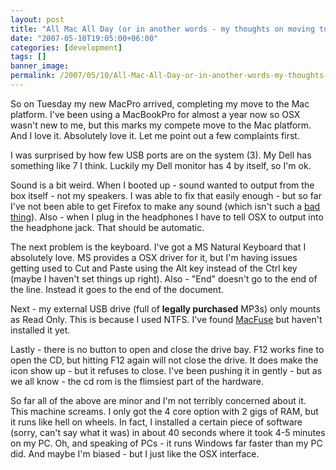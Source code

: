```yaml
---
layout: post
title: "All Mac All Day (or in another words - my thoughts on moving to the Mac full time)"
date: "2007-05-10T19:05:00+06:00"
categories: [development]
tags: []
banner_image: 
permalink: /2007/05/10/All-Mac-All-Day-or-in-another-words-my-thoughts-on-moving-to-the-Mac-full-time
---
```


So on Tuesday my new MacPro arrived, completing my move to the Mac platform. I've been using a MacBookPro for almost a year now so OSX wasn't new to me, but this marks my compete move to the Mac platform. And I love it. Absolutely love it. Let me point out a few complaints first.
<!--more-->
I was surprised by how few USB ports are on the system (3). My Dell has something like 7 I think. Luckily my Dell monitor has 4 by itself, so I'm ok. 

Sound is a bit weird. When I booted up - sound wanted to output from the box itself - not my speakers. I was able to fix that easily enough - but so far I've not been able to get Firefox to make any sound (which isn't such a <a href="http://ray.camdenfamily.com/index.cfm?mode=entry&entry=6BD00244-E74B-E846-410B782C9DF16813">bad thing</a>). Also - when I plug in the headphones I have to tell OSX to output into the headphone jack. That should be automatic.

The next problem is the keyboard. I've got a MS Natural Keyboard that I absolutely love. MS provides a OSX driver for it, but I'm having issues getting used to Cut and Paste using the Alt key instead of the Ctrl key (maybe I haven't set things up right). Also - "End" doesn't go to the end of the line. Instead it goes to the end of the document. 

Next - my external USB drive (full of <b>legally purchased</b> MP3s) only mounts as Read Only. This is because I used NTFS. I've found <a href="http://code.google.com/p/macfuse/">MacFuse</a> but haven't installed it yet.

Lastly - there is no button to open and close the drive bay. F12 works fine to open the CD, but hitting F12 again will not close the drive. It does make the icon show up - but it refuses to close. I've been pushing it in gently - but as we all know - the cd rom is the flimsiest part of the hardware.

So far all of the above are minor and I'm not terribly concerned about it. This machine screams. I only got the 4 core option with 2 gigs of RAM, but it runs like hell on wheels. In fact, I installed a certain piece of software (sorry, can't say what it was) in about 40 seconds where it took 4-5 minutes on my PC. Oh, and speaking of PCs - it runs Windows far faster than my PC did. And maybe I'm biased - but I just like the OSX interface.